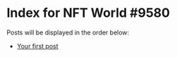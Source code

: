 # Index for NFT World #9580
Posts will be displayed in the order below:

- [Your first post](./001-first.md)

